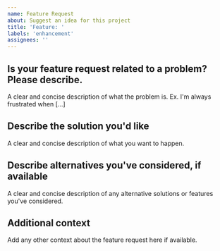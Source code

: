 ```yaml
---
name: Feature Request
about: Suggest an idea for this project
title: 'Feature: '
labels: 'enhancement'
assignees: ''
---
```

## Is your feature request related to a problem? Please describe.
A clear and concise description of what the problem is. Ex. I'm always frustrated when [...]

## Describe the solution you'd like
A clear and concise description of what you want to happen.

## Describe alternatives you've considered, if available
A clear and concise description of any alternative solutions or features you've considered.

## Additional context
Add any other context about the feature request here if available.